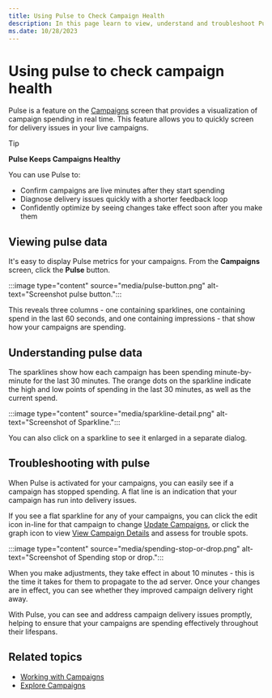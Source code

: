 ```yaml
---
title: Using Pulse to Check Campaign Health
description: In this page learn to view, understand and troubleshoot Pulse Data. 
ms.date: 10/28/2023
---
```



# Using pulse to check campaign health

Pulse is a feature on the [Campaigns](explore-campaigns.md) screen that provides a visualization of campaign spending in real time. This feature allows you to quickly screen for delivery issues in your live campaigns.

> [!TIP]
> **Pulse Keeps Campaigns Healthy**
>
> You can use Pulse to:
> - Confirm campaigns are live minutes after they start spending
> - Diagnose delivery issues quickly with a shorter feedback loop
> - Confidently optimize by seeing changes take effect soon after you make them

## Viewing pulse data

It's easy to display Pulse metrics for your campaigns. From the
**Campaigns** screen, click the
**Pulse** button.

:::image type="content" source="media/pulse-button.png" alt-text="Screenshot pulse button.":::

This reveals three columns - one containing sparklines, one containing
spend in the last 60 seconds, and one containing impressions - that show
how your campaigns are spending.

## Understanding pulse data

The sparklines show how each campaign has been spending minute-by-minute
for the last 30 minutes. The orange dots on the sparkline indicate the
high and low points of spending in the last 30 minutes, as well as the
current spend.

:::image type="content" source="media/sparkline-detail.png" alt-text="Screenshot of Sparkline.":::

You can also click on a sparkline to see it enlarged in a separate
dialog.

## Troubleshooting with pulse

When Pulse is activated for your campaigns, you can easily see if a
campaign has stopped spending. A flat line is an indication that your
campaign has run into delivery issues.

If you see a flat sparkline for any of your campaigns, you can click the
edit icon in-line for that campaign to change [Update Campaigns](update-campaigns.md), or
click the graph icon to view [View Campaign Details](view-campaign-details.md) and assess for trouble spots.

:::image type="content" source="media/spending-stop-or-drop.png" alt-text="Screenshot of Spending stop or drop.":::

When you make adjustments, they take effect in about 10 minutes - this
is the time it takes for them to propagate to the ad server. Once your
changes are in effect, you can see whether they improved campaign
delivery right away.

With Pulse, you can see and address campaign delivery issues promptly,
helping to ensure that your campaigns are spending effectively
throughout their lifespans.

## Related topics

- [Working with Campaigns](working-with-campaigns.md)
- [Explore Campaigns](explore-campaigns.md)